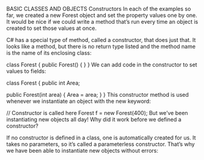 BASIC CLASSES AND OBJECTS
Constructors
In each of the examples so far, we created a new Forest object and set the property values one by one. It would be nice if we could write a method that’s run every time an object is created to set those values at once.

C# has a special type of method, called a constructor, that does just that. It looks like a method, but there is no return type listed and the method name is the name of its enclosing class:

class Forest 
{
  public Forest()
  {
  }
}
We can add code in the constructor to set values to fields:

class Forest
{
  public int Area;

  public Forest(int area)
  {
    Area = area;
  }
}
This constructor method is used whenever we instantiate an object with the new keyword:

 // Constructor is called here
Forest f = new Forest(400);
But we’ve been instantiating new objects all day! Why did it work before we defined a constructor?

If no constructor is defined in a class, one is automatically created for us. It takes no parameters, so it’s called a parameterless constructor. That’s why we have been able to instantiate new objects without errors:
